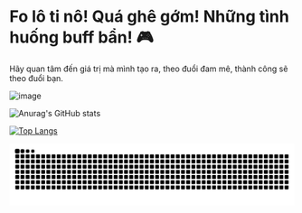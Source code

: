 # Fo lô ti nô! Quá ghê gớm! Những tình huống buff bẩn! 🎮
Hãy quan tâm đến giá trị mà mình tạo ra, theo đuổi đam mê, thành công sẽ theo đuổi bạn.

![image](https://user-images.githubusercontent.com/66912536/178892553-8e5f173f-e599-4935-a523-770a360f58d2.png)


<!--
**huynhit24/huynhit24** is a ✨ _special_ ✨ repository because its `README.md` (this file) appears on your GitHub profile.

Here are some ideas to get you started:

- 🔭 I’m currently working on ...
- 🌱 I’m currently learning ...
- 👯 I’m looking to collaborate on ...
- 🤔 I’m looking for help with ...
- 💬 Ask me about ...
- 📫 How to reach me: ...
- 😄 Pronouns: ...
- ⚡ Fun fact: ...
-->
![Anurag's GitHub stats](https://github-readme-stats.vercel.app/api?username=huynhit24&show_icons=true&theme=radical)

<!-- ![](https://raw.githubusercontent.com/huynhit24/github-stats/master/generated/overview.svg#gh-dark-mode-only)
![](https://raw.githubusercontent.com/huynhit24/github-stats/master/generated/languages.svg#gh-dark-mode-only) -->

[![Top Langs](https://github-readme-stats.vercel.app/api/top-langs/?username=huynhit24&langs_count=8)](https://github.com/anuraghazra/github-readme-stats)

<p align="center"> <img src="https://github.com/TamNguyenS/TamNguyenS/blob/output/github-contribution-grid-snake.svg" alt="tamnguyens" /> </p>

